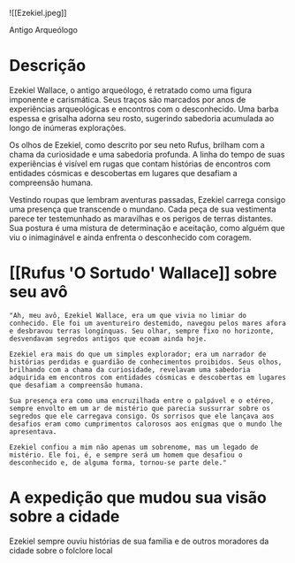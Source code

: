 ![[Ezekiel.jpeg]]

Antigo Arqueólogo
# Descrição
Ezekiel Wallace, o antigo arqueólogo, é retratado como uma figura imponente e carismática. Seus traços são marcados por anos de experiências arqueológicas e encontros com o desconhecido. Uma barba espessa e grisalha adorna seu rosto, sugerindo sabedoria acumulada ao longo de inúmeras explorações.

Os olhos de Ezekiel, como descrito por seu neto Rufus, brilham com a chama da curiosidade e uma sabedoria profunda. A linha do tempo de suas experiências é visível em rugas que contam histórias de encontros com entidades cósmicas e descobertas em lugares que desafiam a compreensão humana.

Vestindo roupas que lembram aventuras passadas, Ezekiel carrega consigo uma presença que transcende o mundano. Cada peça de sua vestimenta parece ter testemunhado as maravilhas e os perigos de terras distantes. Sua postura é uma mistura de determinação e aceitação, como alguém que viu o inimaginável e ainda enfrenta o desconhecido com coragem.
# [[Rufus 'O Sortudo' Wallace]] sobre seu avô
	"Ah, meu avô, Ezekiel Wallace, era um que vivia no limiar do conhecido. Ele foi um aventureiro destemido, navegou pelos mares afora e desbravou terras longínquas. Seu olhar, sempre fixo no horizonte, desvendavam segredos antigos que ecoam ainda hoje.
	
	Ezekiel era mais do que um simples explorador; era um narrador de histórias perdidas e guardião de conhecimentos proibidos. Seus olhos, brilhando com a chama da curiosidade, revelavam uma sabedoria adquirida em encontros com entidades cósmicas e descobertas em lugares que desafiam a compreensão humana.
	
	Sua presença era como uma encruzilhada entre o palpável e o etéreo, sempre envolto em um ar de mistério que parecia sussurrar sobre os segredos que ele carregava consigo. Os sorrisos que ele lançava aos desafios eram como cumprimentos calorosos aos enigmas que o mundo lhe apresentava.
	
	Ezekiel confiou a mim não apenas um sobrenome, mas um legado de mistério. Ele foi, é, e sempre será um homem que desafiou o desconhecido e, de alguma forma, tornou-se parte dele."


# A expedição que mudou sua visão sobre a cidade

Ezekiel sempre ouviu histórias de sua familia e de outros moradores da cidade sobre o folclore local